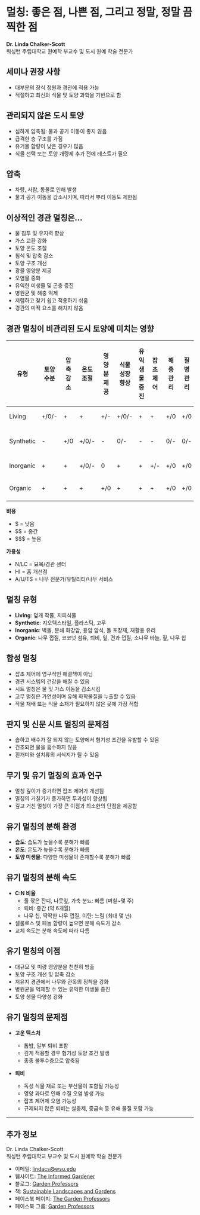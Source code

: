 # 멀칭: 좋은 점, 나쁜 점, 그리고 정말, 정말 끔찍한 점  
**Dr. Linda Chalker-Scott**  
워싱턴 주립대학교 원예학 부교수 및 도시 원예 학술 전문가  

## 세미나 권장 사항  
- 대부분의 장식 정원과 경관에 적용 가능  
- 적절하고 최신의 식물 및 토양 과학을 기반으로 함  

## 관리되지 않은 도시 토양  
- 심하게 압축됨: 물과 공기 이동이 좋지 않음  
- 급격한 층 구조를 가짐  
- 유기물 함량이 낮은 경우가 많음  
- 식물 선택 또는 토양 개량제 추가 전에 테스트가 필요  

## 압축  
- 차량, 사람, 동물로 인해 발생  
- 물과 공기 이동을 감소시키며, 따라서 뿌리 이동도 제한됨  

## 이상적인 경관 멀칭은...  
- 물 침투 및 유지력 향상  
- 가스 교환 강화  
- 토양 온도 조절  
- 침식 및 압축 감소  
- 토양 구조 개선  
- 광물 영양분 제공  
- 오염물 중화  
- 유익한 미생물 및 곤충 증진  
- 병원균 및 해충 억제  
- 저렴하고 찾기 쉽고 적용하기 쉬움  
- 경관의 미적 요소를 해치지 않음  

## 경관 멀칭이 비관리된 도시 토양에 미치는 영향  
| 유형        | 토양 수분 | 압축 감소 | 온도 조절 | 영양분 제공 | 식물 성장 향상 | 유익 생물 증진 | 잡초 제어 | 해충 관리 | 질병 관리 | 살충제 사용 감소 | 비용 | 가용성 | 교체 용이성 |
|-------------|-----------|------------|------------|--------------|----------------|----------------|-----------|------------|-----------|------------------|------|--------|-------------|
| Living      | +/0/-     | +          | +          | +/-          | +/0/-          | +              | +         | +/0        | +/0       | +                | $    | N/LC   | 중간        |
| Synthetic   | -         | +/0        | +/0/-      | -            | 0/-            | -              | -         | 0/-        | 0/-       | -                | $$-$$$ | N/LC, HI | 어렵다      |
| Inorganic   | +         | +          | +/0/-      | 0            | +              | +              | +/-       | +/0        | +/0       | +/-              | $-$$$ | N/LC, HI | 쉬움        |
| Organic     | +         | +          | +          | +/0          | +              | +              | +         | +/0        | +/0       | +                | Free-$$ | N/LC, HI, A/U/TS | 쉬움 |

**비용**  
- $ = 낮음  
- $$ = 중간  
- $$$ = 높음  

**가용성**  
- N/LC = 묘목/경관 센터  
- HI = 홈 개선점  
- A/U/TS = 나무 전문가/유틸리티/나무 서비스  

## 멀칭 유형  
- **Living**: 덮개 작물, 지피식물  
- **Synthetic**: 지오텍스타일, 플라스틱, 고무  
- **Inorganic**: 벽돌, 분쇄 화강암, 용암 암석, 돌 포장재, 재활용 유리  
- **Organic**: 나무 껍질, 코코넛 섬유, 퇴비, 잎, 견과 껍질, 소나무 바늘, 짚, 나무 칩  

## 합성 멀칭  
- 잡초 제어에 영구적인 해결책이 아님  
- 경관 시스템의 건강을 해칠 수 있음  
- 시트 멀칭은 물 및 가스 이동을 감소시킴  
- 고무 멀칭은 가연성이며 유해 화학물질을 누출할 수 있음  
- 작물 재배 또는 식물 소재가 필요하지 않은 곳에 가장 적합  

## 판지 및 신문 시트 멀칭의 문제점  
- 습하고 배수가 잘 되지 않는 토양에서 혐기성 조건을 유발할 수 있음  
- 건조되면 물을 흡수하지 않음  
- 흰개미와 설치류의 서식지가 될 수 있음  

## 무기 및 유기 멀칭의 효과 연구  
- 멀칭 깊이가 증가하면 잡초 제어가 개선됨  
- 멀칭의 거칠기가 증가하면 투과성이 향상됨  
- 깊고 거친 멀칭이 가장 큰 이점과 최소한의 단점을 제공함  

## 유기 멀칭의 분해 환경  
- **습도**: 습도가 높을수록 분해가 빠름  
- **온도**: 온도가 높을수록 분해가 빠름  
- **토양 미생물**: 다양한 미생물이 존재할수록 분해가 빠름  

## 유기 멀칭의 분해 속도  
- **C:N 비율**  
  - 풀 깎은 잔디, 나뭇잎, 가축 분뇨: 빠름 (며칠~몇 주)  
  - 퇴비: 중간 (약 6개월)  
  - 나무 칩, 딱딱한 나무 껍질, 이탄: 느림 (최대 몇 년)  
- 셀룰로스 및 페놀 함량이 높으면 분해 속도가 감소  
- 교체 속도는 분해 속도에 따라 다름  

## 유기 멀칭의 이점  
- 대규모 및 미량 영양분을 천천히 방출  
- 토양 구조 개선 및 압축 감소  
- 저유지 경관에서 나무와 관목의 정착을 강화  
- 병원균을 억제할 수 있는 유익한 미생물 증진  
- 토양 생물 다양성 강화  

## 유기 멀칭의 문제점  
- **고운 텍스처**  
  - 톱밥, 일부 퇴비 포함  
  - 깊게 적용할 경우 혐기성 토양 조건 발생  
  - 종종 불투수층으로 압축됨  

- **퇴비**  
  - 독성 식물 재료 또는 부산물이 포함될 가능성  
  - 영양 과다로 인해 수질 오염 발생 가능  
  - 잡초 제어제 오염 가능성  
  - 규제되지 않은 퇴비는 살충제, 중금속 등 유해 물질 포함 가능  

---

## 추가 정보  
Dr. Linda Chalker-Scott  
워싱턴 주립대학교 부교수 및 도시 원예학 학술 전문가  
- 이메일: lindacs@wsu.edu  
- 웹사이트: [The Informed Gardener](http://www.theinformedgardener.com)  
- 블로그: [Garden Professors](http//www.gardenprofessors.com)  
- 책: [Sustainable Landscapes and Gardens](http//www.sustainablelandscapesandgardens.com)  
- 페이스북 페이지: [The Garden Professors](http://www.facebook.com/TheGardenProfessors)  
- 페이스북 그룹: [Garden Professors](https://www.facebook.com/groups/GardenProfessors/)